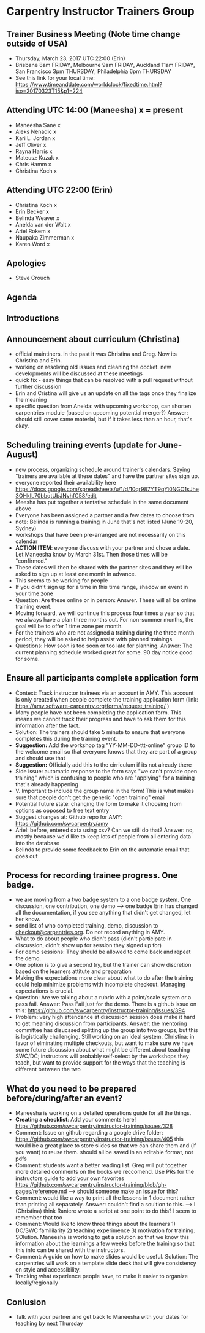 # Carpentry Instructor Trainers Group

## Trainer Business Meeting  (Note time change outside of USA)
- Thursday, March 23, 2017 UTC 22:00 (Erin)
- Brisbane 8am FRIDAY, Melbourne 9am FRIDAY, Auckland 11am FRIDAY, San Francisco 3pm THURSDAY, Philadelphia 6pm THURSDAY
- See this link for your local time: https://www.timeanddate.com/worldclock/fixedtime.html?iso=20170323T15&p1=224

## Attending UTC 14:00 (Maneesha)  x = present
- Maneesha Sane x
- Aleks Nenadic x
- Kari L. Jordan x
- Jeff Oliver x
- Rayna Harris x
- Mateusz Kuzak x
- Chris Hamm x
- Christina Koch x

## Attending UTC 22:00 (Erin)
- Christina Koch x
- Erin Becker x
- Belinda Weaver x
- Anelda van der Walt x
- Ariel Rokem x
- Naupaka Zimmerman x
- Karen Word x

## Apologies
- Steve Crouch


## Agenda

## Introductions

## Announcement about curriculum (Christina)
- official maintiners. in the past it was Christina and Greg. Now its Christina and Erin. 
- working on resolving old issues and cleaning the docket. new developments will be discussed at these meetings
- quick fix - easy things that can be resolved with a pull request without further discussion
- Erin and Cristina will give us an update on all the tags once they finalize the meaning
- specific question from Anelda: with upcoming workshop, can shorten carpentries module (based on upcoming potential merger?)  Answer: should still cover same material, but if it takes less than an hour, that's okay.  

## Scheduling training events (update for June-August)
- new process, organizing schedule around trainer's calendars.  Saying "trainers are available at these dates" and have the partner sites sign up. 
- everyone reported their availability here https://docs.google.com/spreadsheets/u/1/d/10qr987YT9qYi0NGO1sJhe3OHkIL70bbqtUbJNvhfC58/edit
- Meesha has put together a tentative schedule in the same document above
- Everyone has been assigned a partner and a few dates to choose from
- note: Belinda is running a training in June that's not listed (June 19-20, Sydney)
- workshops that have been pre-arranged are not necessarily on this calendar
- **ACTION ITEM**: everyone discuss with your partner and chose a date. Let Maneesha know by March 31st. Then those times will be "confirmed." 
- These dates will then be shared with the partner sites and they will be asked to sign up at least one month in advance. 
- This seems to be working for people 
- If you didn't sign up for a time in this time range, shadow an event in your time zone
- Question: Are these online or in person: Answer. These will all be online training event. 
- Moving forward, we will continue this process four times a year so that we always have a plan three months out. For non-summer months, the goal will be to offer 1 time zone per month.
- For the trainers who are not assigned a training during the three month period, they will be asked to help assist with planned trainings. 
- Questions: How soon is too soon or too late for planning. Answer: The current planning schedule worked great for some. 90 day notice good for some.

## Ensure all participants complete application form
- Context: Track instructor trainees via an account in AMY.  This account is only created when people complete the training application form (link: https://amy.software-carpentry.org/forms/request_training/ )
- Many people have not been completing the application form. This means we cannot track their progress and have to ask them for this information after the fact.  
- Solution: The trainers should take 5 minute to ensure that everyone completes this during the training event. 
- **Suggestion:** Add the workshop tag "YY-MM-DD-ttt-online" group ID to the welcome email so that everyone knows that they are part of a group and should use that 
- **Suggestion:** Officially add this to the cirriculum if its not already there
- Side issue: automatic response to the form says "we can't provide open training" which is confusing to people who are "applying" for a training that's already happening
- V. Important to include the group name in the form!  This is what makes sure that people don't get the generic "open training" email
- Potential future state: changing the form to make it choosing from options as opposed to free text entry
- Suggest changes at: Github repo for AMY: https://github.com/swcarpentry/amy
- Ariel: before, entered data using csv?  Can we still do that?  Answer: no, mostly because we'd like to keep lots of people from all entering data into the database
- Belinda to provide some feedback to Erin on the automatic email that goes out

## Process for recording trainee progress.  One badge.
- we are moving from a two badge system to a one badge system.  One discussion, one contribution, one demo --> one badge
Erin has changed all the documentation, if you see anything that didn't get changed, let her know.  
- send list of who completed training, demo, discussion to checkout@carpentries.org.  Do not record anything in AMY.
- What to do about people who didn't pass (didn't participate in discussion, didn't show up for session they signed up for)
- For demo sessions: They should be allowed to come back and repeat the demo. 
- One option is to give a second try, but the trainer can show discretion based on the learners attitute and preparation
- Making the expectations more clear about what to do after the training could help minimize problems with incomplete checkout. Managing expectations is crucial.
- Question: Are we talking about a rubric with a point/scale system or a pass fail. Answer: Pass Fail just for the demo. There is a github issue on this: https://github.com/swcarpentry/instructor-training/issues/394
- Problem: very high attendance at discussion session does make it hard to get meaning discussion from participants. Answer: the mentoring committee has disucssed splitting up the group into two groups, but this is logistically challenging. Still working on an ideal system. Christina: in favor of elminating multiple checkouts, but want to make sure we have some future discussion about what might be different about teaching SWC/DC; instructors will probably self-select by the workshops they teach, but want to provide support for the ways that the teaching is different between the two

## What do you need to be prepared before/during/after an event?
- Maneesha is working on a detailed operations guide for all the things. 
- **Creating a checklist**: Add your comments here! https://github.com/swcarpentry/instructor-training/issues/328
- Comment: Issue on github regarding a google drive folder: https://github.com/swcarpentry/instructor-training/issues/405 this would be a great place to store slides so that we can share them and (if you want) to reuse them. should all be saved in an editable format, not pdfs
- Comment: students want a better reading list. Greg will put together more detailed comments on the books we reccomend. Use PRs for the instructors guide to add your own favorites https://github.com/swcarpentry/instructor-training/blob/gh-pages/reference.md  --> should someone make an issue for this?  
- Comment: would like a way to print all the lessons in 1 document rather than printing all separately. Answer: couldn't find a soultion to this. --> I (Christina) think Raniere wrote a script at one point to do this?  I seem to remember that too
- Comment: Would like to know three things about the learners 1) DC/SWC famililarity 2) teaching experimence 3) motivation for training. SOlution. Maneesha is working to get a solution so that we know this information about the learnings a few weeks before the training so that this info can be shared with the instructors.
- Comment: A guide on how to make slides would be useful. Solution: The carpentries will work on a template slide deck that will give consistency on style and accessibility. 
- Tracking what experience people have, to make it easier to organize locally/regionally

## Conlusion
- Talk with your partner and get back to Maneesha with your dates for teaching by next Thursday 

